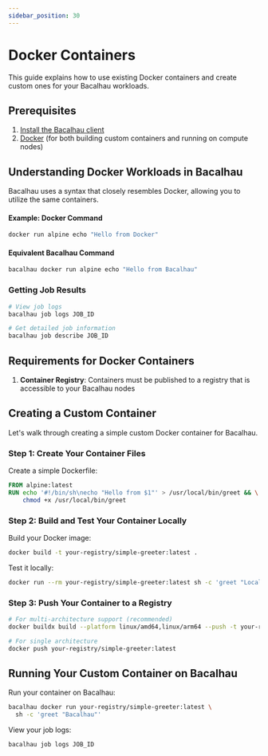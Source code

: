 ```yaml
---
sidebar_position: 30
---
```


# Docker Containers

This guide explains how to use existing Docker containers and create custom ones for your Bacalhau workloads.

## Prerequisites

1. [Install the Bacalhau client](/docs/getting-started/installation.mdx)
2. [Docker](https://docs.docker.com/install/) (for both building custom containers and running on compute nodes)

## Understanding Docker Workloads in Bacalhau

Bacalhau uses a syntax that closely resembles Docker, allowing you to utilize the same containers.

#### Example: Docker Command
```bash
docker run alpine echo "Hello from Docker"
```

#### Equivalent Bacalhau Command
```bash
bacalhau docker run alpine echo "Hello from Bacalhau"
```

### Getting Job Results

```bash
# View job logs
bacalhau job logs JOB_ID

# Get detailed job information
bacalhau job describe JOB_ID
```

## Requirements for Docker Containers

1. **Container Registry**: Containers must be published to a registry that is accessible to your Bacalhau nodes

## Creating a Custom Container

Let's walk through creating a simple custom Docker container for Bacalhau.

### Step 1: Create Your Container Files

Create a simple Dockerfile:

```dockerfile
FROM alpine:latest
RUN echo '#!/bin/sh\necho "Hello from $1"' > /usr/local/bin/greet && \
    chmod +x /usr/local/bin/greet
```

### Step 2: Build and Test Your Container Locally

Build your Docker image:

```bash
docker build -t your-registry/simple-greeter:latest .
```

Test it locally:

```bash
docker run --rm your-registry/simple-greeter:latest sh -c 'greet "Local Test"'
```

### Step 3: Push Your Container to a Registry

```bash
# For multi-architecture support (recommended)
docker buildx build --platform linux/amd64,linux/arm64 --push -t your-registry/simple-greeter:latest .

# For single architecture
docker push your-registry/simple-greeter:latest
```

## Running Your Custom Container on Bacalhau

Run your container on Bacalhau:

```bash
bacalhau docker run your-registry/simple-greeter:latest \
  sh -c 'greet "Bacalhau"'
```

View your job logs:

```bash
bacalhau job logs JOB_ID
```